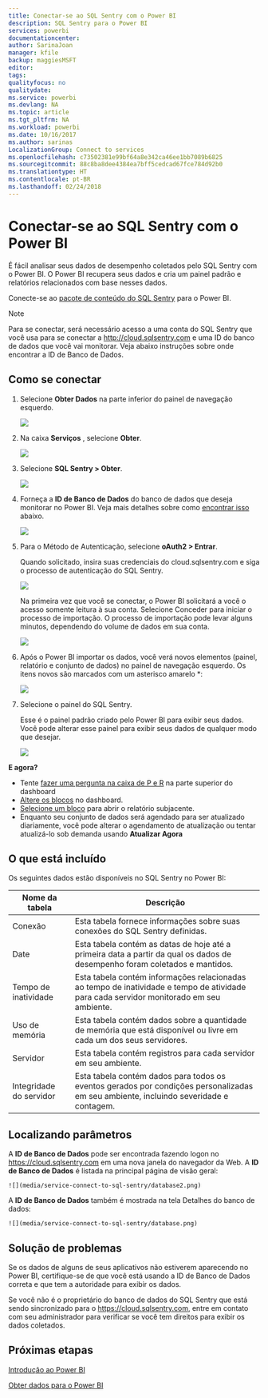 ```yaml
---
title: Conectar-se ao SQL Sentry com o Power BI
description: SQL Sentry para o Power BI
services: powerbi
documentationcenter: 
author: SarinaJoan
manager: kfile
backup: maggiesMSFT
editor: 
tags: 
qualityfocus: no
qualitydate: 
ms.service: powerbi
ms.devlang: NA
ms.topic: article
ms.tgt_pltfrm: NA
ms.workload: powerbi
ms.date: 10/16/2017
ms.author: sarinas
LocalizationGroup: Connect to services
ms.openlocfilehash: c73502381e99bf64a8e342ca46ee1bb7089b6825
ms.sourcegitcommit: 88c8ba8dee4384ea7bff5cedcad67fce784d92b0
ms.translationtype: HT
ms.contentlocale: pt-BR
ms.lasthandoff: 02/24/2018
---
```

# <a name="connect-to-sql-sentry-with-power-bi"></a>Conectar-se ao SQL Sentry com o Power BI
É fácil analisar seus dados de desempenho coletados pelo SQL Sentry com o Power BI. O Power BI recupera seus dados e cria um painel padrão e relatórios relacionados com base nesses dados.

Conecte-se ao [pacote de conteúdo do SQL Sentry](https://app.powerbi.com/groups/me/getdata/services/sql-sentry) para o Power BI.

>[!NOTE]
>Para se conectar, será necessário acesso a uma conta do SQL Sentry que você usa para se conectar a http://cloud.sqlsentry.com e uma ID do banco de dados que você vai monitorar.  Veja abaixo instruções sobre onde encontrar a ID de Banco de Dados.

## <a name="how-to-connect"></a>Como se conectar
1. Selecione **Obter Dados** na parte inferior do painel de navegação esquerdo.
   
   ![](media/service-connect-to-sql-sentry/pbi_getdata.png)
2. Na caixa **Serviços** , selecione **Obter**.
   
   ![](media/service-connect-to-sql-sentry/pbi_getservices.png) 
3. Selecione **SQL Sentry  \> Obter**.
   
   ![](media/service-connect-to-sql-sentry/sqlsentry.png)
4. Forneça a **ID de Banco de Dados** do banco de dados que deseja monitorar no Power BI. Veja mais detalhes sobre como [encontrar isso](#FindingParams) abaixo.
   
   ![](media/service-connect-to-sql-sentry/img2400.png)
5. Para o Método de Autenticação, selecione **oAuth2 \> Entrar**.
   
   Quando solicitado, insira suas credenciais do cloud.sqlsentry.com e siga o processo de autenticação do SQL Sentry.
   
   ![](media/service-connect-to-sql-sentry/img6400.png)
   
   Na primeira vez que você se conectar, o Power BI solicitará a você o acesso somente leitura à sua conta. Selecione Conceder para iniciar o processo de importação.  O processo de importação pode levar alguns minutos, dependendo do volume de dados em sua conta.
   
   ![](media/service-connect-to-sql-sentry/img7400.png)
6. Após o Power BI importar os dados, você verá novos elementos (painel, relatório e conjunto de dados) no painel de navegação esquerdo. Os itens novos são marcados com um asterisco amarelo \*:
   
   ![](media/service-connect-to-sql-sentry/img8200.png)
7. Selecione o painel do SQL Sentry.
   
   Esse é o painel padrão criado pelo Power BI para exibir seus dados. Você pode alterar esse painel para exibir seus dados de qualquer modo que desejar.
   
   ![](media/service-connect-to-sql-sentry/img9dashboard800.png)

**E agora?**

* Tente [fazer uma pergunta na caixa de P e R](power-bi-q-and-a.md) na parte superior do dashboard
* [Altere os blocos](service-dashboard-edit-tile.md) no dashboard.
* [Selecione um bloco](service-dashboard-tiles.md) para abrir o relatório subjacente.
* Enquanto seu conjunto de dados será agendado para ser atualizado diariamente, você pode alterar o agendamento de atualização ou tentar atualizá-lo sob demanda usando **Atualizar Agora**

## <a name="whats-included"></a>O que está incluído
Os seguintes dados estão disponíveis no SQL Sentry no Power BI:

| Nome da tabela | Descrição |
| --- | --- |
| Conexão |Esta tabela fornece informações sobre suas conexões do SQL Sentry definidas. |
| Date<br /> |Esta tabela contém as datas de hoje até a primeira data a partir da qual os dados de desempenho foram coletados e mantidos. |
| Tempo de inatividade<br /> |Esta tabela contém informações relacionadas ao tempo de inatividade e tempo de atividade para cada servidor monitorado em seu ambiente. |
| Uso de memória<br /> |Esta tabela contém dados sobre a quantidade de memória que está disponível ou livre em cada um dos seus servidores.<br /> |
| Servidor<br /> |Esta tabela contém registros para cada servidor em seu ambiente. |
| Integridade do servidor<br /> |Esta tabela contém dados para todos os eventos gerados por condições personalizadas em seu ambiente, incluindo severidade e contagem. |

<a name="FindingParams"></a>

## <a name="finding-parameters"></a>Localizando parâmetros
A **ID de Banco de Dados** pode ser encontrada fazendo logon no <https://cloud.sqlsentry.com> em uma nova janela do navegador da Web.  A **ID de Banco de Dados** é listada na principal página de visão geral:

    ![](media/service-connect-to-sql-sentry/database2.png)

A **ID de Banco de Dados** também é mostrada na tela Detalhes do banco de dados:

    ![](media/service-connect-to-sql-sentry/database.png)


## <a name="troubleshooting"></a>Solução de problemas
Se os dados de alguns de seus aplicativos não estiverem aparecendo no Power BI, certifique-se de que você está usando a ID de Banco de Dados correta e que tem a autoridade para exibir os dados. 

Se você não é o proprietário do banco de dados do SQL Sentry que está sendo sincronizado para o <https://cloud.sqlsentry.com>, entre em contato com seu administrador para verificar se você tem direitos para exibir os dados coletados.

## <a name="next-steps"></a>Próximas etapas
[Introdução ao Power BI](service-get-started.md)

[Obter dados para o Power BI](service-get-data.md)

